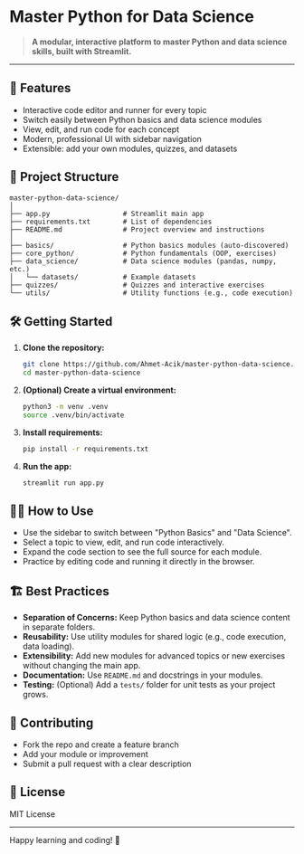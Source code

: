 
# Master Python for Data Science

> **A modular, interactive platform to master Python and data science skills, built with Streamlit.**

---

## 🚀 Features
- Interactive code editor and runner for every topic
- Switch easily between Python basics and data science modules
- View, edit, and run code for each concept
- Modern, professional UI with sidebar navigation
- Extensible: add your own modules, quizzes, and datasets

## 📁 Project Structure

```
master-python-data-science/
│
├── app.py                  # Streamlit main app
├── requirements.txt        # List of dependencies
├── README.md               # Project overview and instructions
│
├── basics/                 # Python basics modules (auto-discovered)
├── core_python/            # Python fundamentals (OOP, exercises)
├── data_science/           # Data science modules (pandas, numpy, etc.)
│   └── datasets/           # Example datasets
├── quizzes/                # Quizzes and interactive exercises
└── utils/                  # Utility functions (e.g., code execution)
```

## 🛠️ Getting Started

1. **Clone the repository:**
   ```sh
   git clone https://github.com/Ahmet-Acik/master-python-data-science.git
   cd master-python-data-science
   ```
2. **(Optional) Create a virtual environment:**
   ```sh
   python3 -m venv .venv
   source .venv/bin/activate
   ```
3. **Install requirements:**
   ```sh
   pip install -r requirements.txt
   ```
4. **Run the app:**
   ```sh
   streamlit run app.py
   ```

## 🧑‍💻 How to Use
- Use the sidebar to switch between "Python Basics" and "Data Science".
- Select a topic to view, edit, and run code interactively.
- Expand the code section to see the full source for each module.
- Practice by editing code and running it directly in the browser.

## 🏗️ Best Practices
- **Separation of Concerns:** Keep Python basics and data science content in separate folders.
- **Reusability:** Use utility modules for shared logic (e.g., code execution, data loading).
- **Extensibility:** Add new modules for advanced topics or new exercises without changing the main app.
- **Documentation:** Use `README.md` and docstrings in your modules.
- **Testing:** (Optional) Add a `tests/` folder for unit tests as your project grows.

## 🤝 Contributing
- Fork the repo and create a feature branch
- Add your module or improvement
- Submit a pull request with a clear description

## 📢 License
MIT License

---

Happy learning and coding! 🎉
